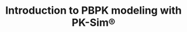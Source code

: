 ---
title:  "Introduction to PBPK modeling with PK-Sim®"
description: >
  This introduction video describes the very basic steps required 
  to build a PBPK model with PK-Sim® using Morphine as an example.
full_url: "https://github.com/Open-Systems-Pharmacology/OSP-based-publications-and-content/issues/118"  
icon: film
---
